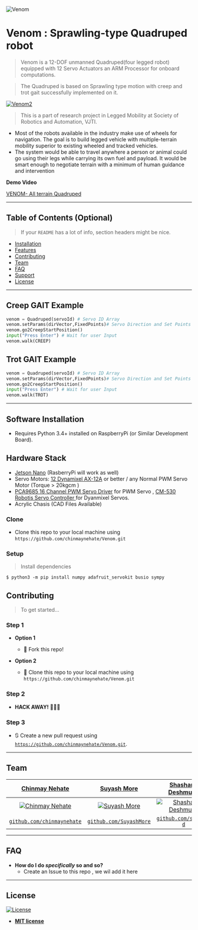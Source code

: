 <img src="https://i.imgur.com/0I80tvl.jpg" title="Venom" alt="Venom">


# Venom : Sprawling-type Quadruped robot

> Venom is  a 12-DOF unmanned Quadruped(four legged robot) equipped with 12 Servo Actuators an ARM Processor for onboard computations.

> The Quadruped is based on Sprawling type motion with creep and trot gait successfully implemented on it.


[![Venom2](https://i.imgur.com/ZmYRAiz.jpg)]()

> This is a part of research project in Legged Mobility at Society of Robotics and Automation, VJTI.

- Most of the robots available in the industry make use of wheels for navigation. The goal is to build legged vehicle with multiple-terrain mobility  superior to existing wheeled and tracked vehicles.
- The system would be able to travel anywhere a person or animal  could  go using their legs while carrying its own fuel and payload. It would be smart enough to negotiate terrain with a minimum of human guidance and intervention



**Demo Video**

<a href ="https://www.youtube.com/watch?v=NFO0sFC34yE&t=108s"> VENOM- All terrain Quadruped</a>

---

## Table of Contents (Optional)

> If your `README` has a lot of info, section headers might be nice.

- [Installation](#installation)
- [Features](#features)
- [Contributing](#contributing)
- [Team](#team)
- [FAQ](#faq)
- [Support](#support)
- [License](#license)


---

## Creep GAIT Example

```python
venom = Quadruped(servoId) # Servo ID Array
venom.setParams(dirVector,FixedPoints)# Servo Direction and Set Points
venom.go2CreepStartPosition()
input("Press Enter") # Wait for user Input
venom.walk(CREEP)
```

## Trot GAIT Example

```python
venom = Quadruped(servoId) # Servo ID Array
venom.setParams(dirVector,FixedPoints)# Servo Direction and Set Points
venom.go2CreepStartPosition()
input("Press Enter") # Wait for user Input
venom.walk(TROT)
```

---

## Software Installation

- Requires Python 3.4+ installed on RaspberryPi (or Similar Development Board).

## Hardware Stack

-  [Jetson Nano](https://www.nvidia.com/en-in/autonomous-machines/embedded-systems/jetson-nano/) (RasberryPi will work as well)
-  Servo Motors: [ 12 Dynamixel AX-12A](https://www.trossenrobotics.com/dynamixel-ax-12-robot-actuator.aspx) or better / any Normal PWM Servo Motor (Torque > 20kgcm )
-  [PCA9685 16 Channel PWM Servo Driver](https://www.amazon.com/SunFounder-PCA9685-Channel-Arduino-Raspberry/dp/B014KTSMLA) for PWM Servo , [CM-530 Robotis Servo Controller
](https://www.trossenrobotics.com/p/cm-530-robotis-servo-controller.aspx) for Dyanmixel Servos.
- Acrylic Chasis (CAD Files Available)


### Clone

- Clone this repo to your local machine using `https://github.com/chinmaynehate/Venom.git`

### Setup

> Install dependencies

```shell
$ python3 -m pip install numpy adafruit_servokit busio sympy 
```


## Contributing

> To get started...

### Step 1

- **Option 1**
    - 🍴 Fork this repo!

- **Option 2**
    - 👯 Clone this repo to your local machine using `https://github.com/chinmaynehate/Venom.git`

### Step 2

- **HACK AWAY!** 🔨🔨🔨

### Step 3

- 🔃 Create a new pull request using <a href="https://github.com/chinmaynehate/Venom.git" target="_blank">`https://github.com/chinmaynehate/Venom.git`</a>.

---

## Team

| <a href="http://fvcproductions.com" target="_blank">**Chinmay Nehate**</a> | <a href="http://fvcproductions.com" target="_blank">**Suyash More**</a> | <a href="http://fvcproductions.com" target="_blank">**Shashank Deshmukh**</a> |
| :---: |:---:| :---:|
| [![Chinmay Nehate](https://avatars0.githubusercontent.com/u/42030910?s=460&u=8f503c88db898081aaf11c7fd9ca2a36bcc56716&v=4)](https://github.com/chinmaynehate)    | [![Suyash More](https://avatars1.githubusercontent.com/u/29707660?s=460&u=c73a6d9697a744762277dde68183010426a2818d&v=4)](https://github.com/SuyashMore) | [![Shashank Deshmukh](https://avatars0.githubusercontent.com/u/33441200?s=460&v=4)](https://github.com/shanks-d)  |
| <a href="http://github.com/chinmaynehate" target="_blank">`github.com/chinmaynehate`</a> | <a href="http://github.com/SuyashMore" target="_blank">`github.com/SuyashMore`</a> | <a href="http://github.com/shanks-d" target="_blank">`github.com/shanks-d`</a> |


---

## FAQ

- **How do I do *specifically* so and so?**
    - Create an Issue to this repo , we wil add it here

---



## License

[![License](http://img.shields.io/:license-mit-blue.svg?style=flat-square)](http://badges.mit-license.org)

- **[MIT license](http://opensource.org/licenses/mit-license.php)**
